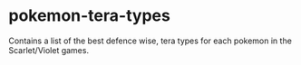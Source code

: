 # pokemon-tera-types
Contains a list of the best defence wise, tera types for each pokemon in the Scarlet/Violet games.
